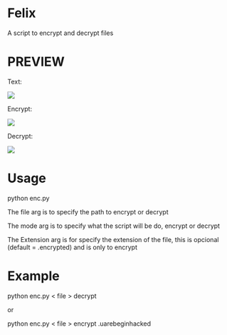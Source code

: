 # Felix
A script to encrypt and decrypt files 

# PREVIEW

Text:

<img src="https://cdn.discordapp.com/attachments/650066826243604493/1129339798608429148/image.png">

Encrypt:

<img src="https://cdn.discordapp.com/attachments/650066826243604493/1129339972621709322/image.png">

Decrypt:

<img src="https://cdn.discordapp.com/attachments/650066826243604493/1129339338233225226/image.png">

# Usage

python enc.py <file> <Mode> <Extension>

The file arg is to specify the path to encrypt or decrypt

The mode arg is to specify what the script will be do, encrypt or decrypt

The Extension arg is for specify the extension of the file, this is opcional (default = .encrypted) and is only to encrypt

# Example

python enc.py < file > decrypt 


or

python enc.py < file > encrypt .uarebeginhacked


